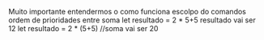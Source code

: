Muito importante entendermos o como funciona escolpo do comandos 
ordem de prioridades entre soma 
let resultado = 2 * 5+5 
resultado vai ser 12 
let resultado = 2   * (5+5) 
//soma vai ser 20 